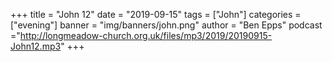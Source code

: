 +++
title = "John 12"
date = "2019-09-15"
tags = ["John"]
categories = ["evening"]
banner = "img/banners/john.png"
author = "Ben Epps"
podcast ="http://longmeadow-church.org.uk/files/mp3/2019/20190915-John12.mp3"
+++
